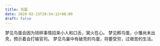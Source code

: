 ```yaml
---
title: 鸟蛋
date: 2020-02-15T20:54:12+08:00
draft: false
---
```


梦见鸟蛋会因为琐碎事情招来小人和口舌，窝火在心。
梦见孵鸟蛋，小雏尚未出壳，预示着会打输官司。
梦见鸟巢中有破壳的鸟蛋，将要受穷，过艰苦的生活。
